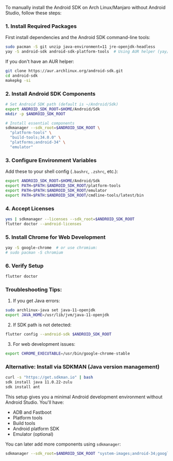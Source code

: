 To manually install the Android SDK on Arch Linux/Manjaro without Android Studio, follow these steps:

### 1. Install Required Packages
First install dependencies and the Android SDK command-line tools:
```bash
sudo pacman -S git unzip java-environment=11 jre-openjdk-headless
yay -S android-sdk android-sdk-platform-tools  # Using AUR helper (yay/paru)
```

If you don't have an AUR helper:
```bash
git clone https://aur.archlinux.org/android-sdk.git
cd android-sdk
makepkg -si
```

### 2. Install Android SDK Components
```bash
# Set Android SDK path (default is ~/Android/Sdk)
export ANDROID_SDK_ROOT=$HOME/Android/Sdk
mkdir -p $ANDROID_SDK_ROOT

# Install essential components
sdkmanager --sdk_root=$ANDROID_SDK_ROOT \
  "platform-tools" \
  "build-tools;34.0.0" \
  "platforms;android-34" \
  "emulator"
```

### 3. Configure Environment Variables
Add these to your shell config (`.bashrc`, `.zshrc`, etc.):
```bash
export ANDROID_SDK_ROOT=$HOME/Android/Sdk
export PATH=$PATH:$ANDROID_SDK_ROOT/platform-tools
export PATH=$PATH:$ANDROID_SDK_ROOT/emulator
export PATH=$PATH:$ANDROID_SDK_ROOT/cmdline-tools/latest/bin
```

### 4. Accept Licenses
```bash
yes | sdkmanager --licenses --sdk_root=$ANDROID_SDK_ROOT
flutter doctor --android-licenses
```

### 5. Install Chrome for Web Development
```bash
yay -S google-chrome  # or use chromium:
# sudo pacman -S chromium
```

### 6. Verify Setup
```bash
flutter doctor
```

### Troubleshooting Tips:
1. If you get Java errors:
```bash
sudo archlinux-java set java-11-openjdk
export JAVA_HOME=/usr/lib/jvm/java-11-openjdk
```

2. If SDK path is not detected:
```bash
flutter config --android-sdk $ANDROID_SDK_ROOT
```

3. For web development issues:
```bash
export CHROME_EXECUTABLE=/usr/bin/google-chrome-stable
```

### Alternative: Install via SDKMAN (Java version management)
```bash
curl -s "https://get.sdkman.io" | bash
sdk install java 11.0.22-zulu
sdk install ant
```

This setup gives you a minimal Android development environment without Android Studio. You'll have:
- ADB and Fastboot
- Platform tools
- Build tools
- Android platform SDK
- Emulator (optional)

You can later add more components using `sdkmanager`:
```bash
sdkmanager --sdk_root=$ANDROID_SDK_ROOT "system-images;android-34;google_apis;x86_64"
```
